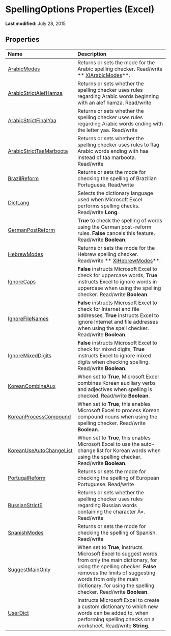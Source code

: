 
# SpellingOptions Properties (Excel)

 **Last modified:** July 28, 2015


## Properties



|**Name**|**Description**|
|:-----|:-----|
| [ArabicModes](0b4fb37e-e5f4-318b-27c1-a90adf39938e.md)|Returns or sets the mode for the Arabic spelling checker. Read/write  ** [XlArabicModes](1d78776a-04c2-9b1d-34d8-36d9b2b47941.md)**.|
| [ArabicStrictAlefHamza](0e144aee-eb66-173f-2ee0-69ad433fcd25.md)|Returns or sets whether the spelling checker uses rules regarding Arabic words beginning with an alef hamza. Read/write|
| [ArabicStrictFinalYaa](90affabc-b04a-62a2-6b50-91febe65def0.md)|Returns or sets whether the spelling checker uses rules regarding Arabic words ending with the letter yaa. Read/write|
| [ArabicStrictTaaMarboota](f8d66794-84b0-6e5e-b83a-fe462dd60bfd.md)|Returns or sets whether the spelling checker uses rules to flag Arabic words ending with haa instead of taa marboota. Read/write|
| [BrazilReform](cafc2331-aa68-367a-7b88-c95edb9191ec.md)|Returns or sets the mode for checking the spelling of Brazilian Portuguese. Read/write|
| [DictLang](3564b149-5d37-88b4-a0b1-73398e9373c5.md)|Selects the dictionary language used when Microsoft Excel performs spelling checks. Read/write  **Long**.|
| [GermanPostReform](52e7c958-9122-ee2e-c5c1-335a2c2b520b.md)| **True** to check the spelling of words using the German post-reform rules. **False** cancels this feature. Read/write **Boolean**.|
| [HebrewModes](b8ecfa29-7ec4-180b-fb37-6876ab6c0cc7.md)|Returns or sets the mode for the Hebrew spelling checker. Read/write  ** [XlHebrewModes](a3dafb53-dae1-33c2-4470-2daca721064c.md)**.|
| [IgnoreCaps](185b79d8-9c46-3b17-d2ee-e2544e2dce22.md)| **False** instructs Microsoft Excel to check for uppercase words, **True** instructs Excel to ignore words in uppercase when using the spelling checker. Read/write **Boolean**.|
| [IgnoreFileNames](346b454b-b501-9836-4d45-dbe551f4c2cb.md)| **False** instructs Microsoft Excel to check for Internet and file addresses, **True** instructs Excel to ignore Internet and file addresses when using the spell checker. Read/write **Boolean**.|
| [IgnoreMixedDigits](6803fa80-3850-5b34-d22b-3d617c14e537.md)| **False** instructs Microsoft Excel to check for mixed digits, **True** instructs Excel to ignore mixed digits when checking spelling. Read/write **Boolean**.|
| [KoreanCombineAux](9e858f87-e302-2d51-aa9e-383352b534e2.md)|When set to  **True**, Microsoft Excel combines Korean auxiliary verbs and adjectives when spelling is checked. Read/write  **Boolean**.|
| [KoreanProcessCompound](c6bb9d79-d464-1644-4873-5f3ccf84e487.md)|When set to  **True**, this enables Microsoft Excel to process Korean compound nouns when using the spelling checker. Read/write  **Boolean**.|
| [KoreanUseAutoChangeList](9ee57b2d-2a13-8055-d543-234134484fc4.md)|When set to  **True**, this enables Microsoft Excel to use the auto-change list for Korean words when using the spelling checker. Read/write  **Boolean**.|
| [PortugalReform](6ab330e3-16ea-777b-0cfa-74c1627b52af.md)|Returns or sets the mode for checking the spelling of European Portuguese. Read/write|
| [RussianStrictE](7d1d44b8-bac3-bd1a-3959-99090842864d.md)|Returns or sets whether the spelling checker uses rules regarding Russian words containing the character Ã«. Read/write|
| [SpanishModes](07782cb9-2f36-00d7-0a66-f1549cf45fdd.md)|Returns or sets the mode for checking the spelling of Spanish. Read/write|
| [SuggestMainOnly](f4a5aa0a-78be-bd98-22e8-b85eac0f4428.md)|When set to  **True**, instructs Microsoft Excel to suggest words from only the main dictionary, for using the spelling checker.  **False** removes the limits of suggesting words from only the main dictionary, for using the spelling checker. Read/write **Boolean**.|
| [UserDict](8816b44e-98e5-8829-cb6e-af4ac4040838.md)|Instructs Microsoft Excel to create a custom dictionary to which new words can be added to, when performing spelling checks on a worksheet. Read/write  **String**.|
